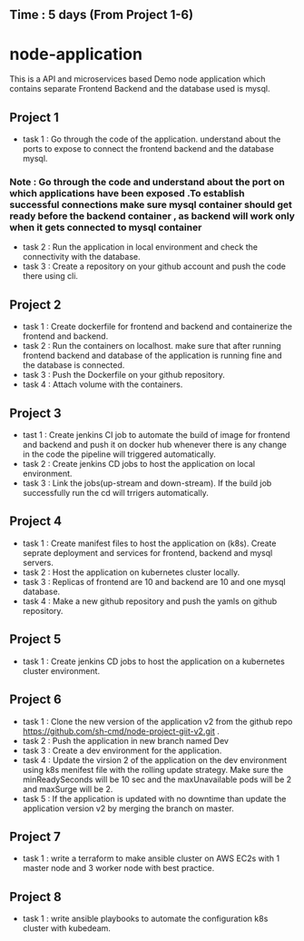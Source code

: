 ## Time : 5 days (From Project 1-6)

# node-application
This is a API and microservices based Demo node application which contains separate Frontend Backend and the database used is mysql. 

## Project 1 
* task 1 : Go through the code of the application. understand about the ports to expose to connect the frontend backend and the database mysql.
### Note : Go through the code and understand about the port on which applications have been exposed .To establish successful connections make sure mysql container should get ready before the backend container , as backend will work only when it gets connected to mysql container
* task 2 : Run the application in local environment and check the connectivity with the database.
* task 3 : Create a repository on your github account and push the code there using cli.

## Project 2
* task 1 : Create dockerfile for frontend and backend and containerize the frontend and backend.
* task 2 : Run the containers on localhost. make sure that after running frontend backend and database of the application is running fine and the database is connected.
* task 3 : Push the Dockerfile on your github repository.
* task 4 : Attach volume with the containers.

## Project 3
* tast 1 : Create jenkins CI job to automate the build of image for frontend and backend and push it on docker hub whenever there is any change in the code the pipeline will triggered automatically.
* task 2 : Create jenkins CD jobs to host the application on local environment.
* task 3 : Link the jobs(up-stream and down-stream). If the build job successfully run the cd will trrigers automatically. 

## Project 4
* task 1 : Create manifest files to host the application on (k8s). Create seprate deployment and services for frontend, backend and mysql servers.
* task 2 : Host the application on kubernetes cluster locally.
* task 3 : Replicas of frontend are 10 and backend are 10 and one mysql database.
* task 4 : Make a new github repository and push the yamls on github repository.

## Project 5
* task 1 : Create jenkins CD jobs to host the application on a kubernetes cluster environment.

## Project 6
* task 1 : Clone the new version of the application v2 from the github repo https://github.com/sh-cmd/node-project-giit-v2.git .
* task 2 : Push the application in new branch named Dev
* task 3 : Create a dev environment for the application.
* task 4 : Update the virsion 2 of the application on the dev environment using k8s menifest file with the rolling update strategy. Make sure the minReadySeconds will be 10 sec and the maxUnavailable pods will be 2 and maxSurge will be 2.
* task 5 : If the application is updated with no downtime than update the application version v2 by merging the branch on master.

## Project 7
* task 1 : write a terraform to make ansible cluster on AWS EC2s with 1 master node and 3 worker node with best practice.

## Project 8
* task 1 : write ansible playbooks to automate the configuration k8s cluster with kubedeam.
